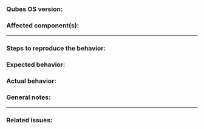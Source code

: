 ### Qubes OS version:<!-- E.g., `R4.0`. You can get it from the dom0 terminal with the command `cat /etc/qubes-release`. Type below this line. -->





<!-- Type above this line. -->
### Affected component(s):<!-- Type below this line. -->





<!-- Type above this line. -->
---
<!--------------------------->
### Steps to reproduce the behavior:<!-- Use single backticks (`) for in-line code snippets and triple backticks (```) for code blocks. Type below this line. -->





<!-- Type above this line. -->
### Expected behavior:<!-- Type below this line. -->





<!-- Type above this line. -->
### Actual behavior:<!-- Type below this line. -->





<!-- Type above this line. -->
### General notes:<!-- Type below this line. -->





<!-- Type above this line. -->
---
<!--------------------------->
### Related issues:<!-- Type below this line. -->





